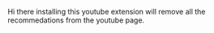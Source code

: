 Hi there installing this youtube extension will remove all the recommedations from the youtube page.
